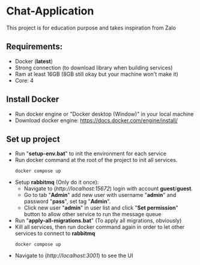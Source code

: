 # Chat-Application

This project is for education purpose and takes inspiration from Zalo

## Requirements:
- Docker (**latest**)
- Strong connection (to download library when building services)
- Ram at least 16GB (8GB still okay but your machine won't make it)
- Core: 4

## Install Docker
- Run docker engine or "Docker desktop (Window)" in your local machine
- Download docker engine: https://docs.docker.com/engine/install/ 


## Set up project
- Run "**setup-env.bat**" to init the environment for each service
- Run docker command at the root of the project to init all services.
    ``` shell
    docker compose up
    ```
- Setup **rabbitmq** (Only do it once):
    + Navigate to (*http://localhost:15672*) login with account **guest**/**guest**.
    + Go to tab "**Admin**" add new user with username "**admin**" and password "**pass**", set tag "**Admin**".
    + Click new user "**admin**" in user list and click "**Set permission**" button to allow other service to run the message queue
- Run "**apply-all-migrations.bat**" (To apply all migrations, obviously)
- Kill all services, then run docker command again in order to let other services to connect to **rabbitmq**
    ``` shell
    docker compose up
    ```
- Navigate to (*http://localhost:3001*) to see the UI
